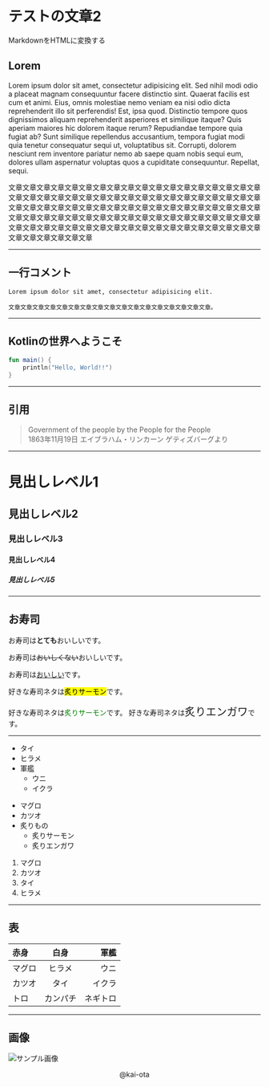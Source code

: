 # テストの文章2

MarkdownをHTMLに変換する

## Lorem

Lorem ipsum dolor sit amet, consectetur adipisicing elit. Sed nihil modi odio a placeat magnam consequuntur facere distinctio sint. Quaerat facilis est cum et animi. Eius, omnis molestiae nemo veniam ea nisi odio dicta reprehenderit illo sit perferendis! Est, ipsa quod. Distinctio tempore quos dignissimos aliquam reprehenderit asperiores et similique itaque? Quis aperiam maiores hic dolorem itaque rerum? Repudiandae tempore quia fugiat ab? Sunt similique repellendus accusantium, tempora fugiat modi quia tenetur consequatur sequi ut, voluptatibus sit. Corrupti, dolorem nesciunt rem inventore pariatur nemo ab saepe quam nobis sequi eum, dolores ullam aspernatur voluptas quos a cupiditate consequuntur. Repellat, sequi.

文章文章文章文章文章文章文章文章文章文章文章文章文章文章文章文章文章文章文章文章文章文章文章文章文章文章文章文章文章文章文章文章文章文章文章文章文章文章文章文章文章文章文章文章文章文章文章文章文章文章文章文章文章文章文章文章文章文章文章文章文章文章文章文章文章文章文章文章文章文章文章文章文章文章文章文章文章文章文章文章文章文章文章文章文章文章文章文章文章文章文章文章文章文章文章文章

---

## 一行コメント

<!-- これは見えない -->

`Lorem ipsum dolor sit amet, consectetur adipisicing elit.`

`文章文章文章文章文章文章文章文章文章文章文章文章文章文章文章文章文章。`

---

## Kotlinの世界へようこそ

```kotlin
fun main() {
    println("Hello, World!!")
}
```

---

## 引用

> Government of the people by the People for the People <br/>
> 1863年11月19日 エイブラハム・リンカーン ゲティズバーグより

---

# 見出しレベル1
## 見出しレベル2
### 見出しレベル3
#### 見出しレベル4
##### 見出しレベル5

---

## お寿司

お寿司は**とても**おいしいです。

お寿司は~~おいしくない~~おいしいです。

お寿司は<u>おいしい</u>です。

好きな寿司ネタは<mark>炙りサーモン</mark>です。

好きな寿司ネタは<span style="color:green;">炙りサーモン</span>です。
好きな寿司ネタは<span style="font-size:150%;">炙りエンガワ</span>です。

---

* タイ
* ヒラメ
* 軍艦
    * ウニ
    * イクラ

- マグロ
- カツオ
- 炙りもの
    - 炙りサーモン
    - 炙りエンガワ

1. マグロ
1. カツオ
1. タイ
1. ヒラメ

---

## 表

| 赤身   |   白身   |     軍艦 |
| :----- | :------: | -------: |
| マグロ |  ヒラメ  |     ウニ |
| カツオ |   タイ   |   イクラ |
| トロ   | カンパチ | ネギトロ |

---

## 画像

![サンプル画像](mountain.jpg)

<center>@kai-ota</center>
